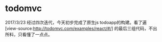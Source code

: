 # todomvc

2017/3/23
经过四次迭代，今天初步完成了原生js todoapp的构建。看了遍[view-source:http://todomvc.com/examples/react/#/]
的最后三组代码，不出所料，只看懂了一点点。
